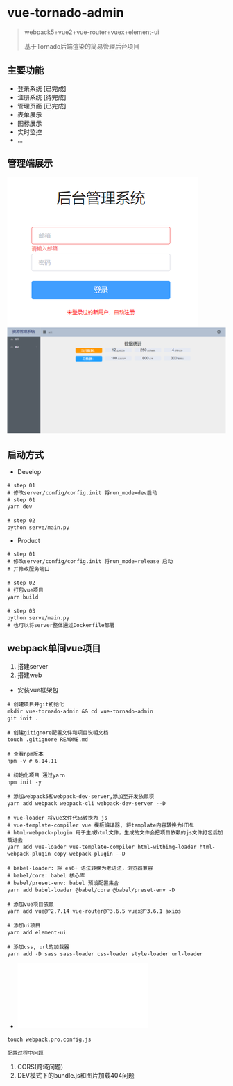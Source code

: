 # vue-tornado-admin

> webpack5+vue2+vue-router+vuex+element-ui
>
> 基于Tornado后端渲染的简易管理后台项目


## 主要功能

- 登录系统 [已完成]
- 注册系统 [待完成]
- 管理页面 [已完成]
- 表单展示
- 图标展示
- 实时监控
- ...

## 管理端展示

![login-img](docs/images/login.png)
![home-img](docs/images/home.png)

## 启动方式

- Develop

```shell
# step 01
# 修改server/config/config.init 将run_mode=dev启动
# step 01
yarn dev

# step 02
python serve/main.py
```

- Product

```shell
# step 01
# 修改server/config/config.init 将run_mode=release 启动
# 并修改服务端口

# step 02
# 打包vue项目
yarn build

# step 03
python serve/main.py
# 也可以将server整体通过Dockerfile部署
```

## webpack单间vue项目

1. 搭建server
2. 搭建web

- 安装vue框架包

```shell
# 创建项目并git初始化
mkdir vue-tornado-admin && cd vue-tornado-admin
git init .

# 创建gitignore配置文件和项目说明文档
touch .gitignore README.md

# 查看npm版本
npm -v # 6.14.11

# 初始化项目 通过yarn
npm init -y

# 添加webpack5和webpack-dev-server,添加至开发依赖项
yarn add webpack webpack-cli webpack-dev-server --D

# vue-loader 将vue文件代码转换为 js
# vue-template-compiler vue 模板编译器, 将template内容转换为HTML
# html-webpack-plugin 用于生成html文件，生成的文件会把项目依赖的js文件打包后加载进去
yarn add vue-loader vue-template-compiler html-withimg-loader html-webpack-plugin copy-webpack-plugin --D

# babel-loader: 将 es6+ 语法转换为老语法，浏览器兼容
# babel/core: babel 核心库
# babel/preset-env: babel 预设配置集合
yarn add babel-loader @babel/core @babel/preset-env -D

# 添加vue项目依赖
yarn add vue@^2.7.14 vue-router@^3.6.5 vuex@^3.6.1 axios

# 添加ui项目
yarn add element-ui 

# 添加css, url的加载器
yarn add -D sass sass-loader css-loader style-loader url-loader
```

- ![vue框架配置文件](webpack.config.js)

```shell
touch webpack.pro.config.js
```

`配置过程中问题`

1. CORS(跨域问题)
2. DEV模式下的bundle.js和图片加载404问题